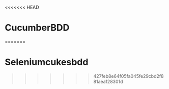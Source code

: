 <<<<<<< HEAD
# CucumberBDD
=======
# Seleniumcukesbdd
>>>>>>> 427feb8e64f05fa045fe29cbd2f881aea128301d
